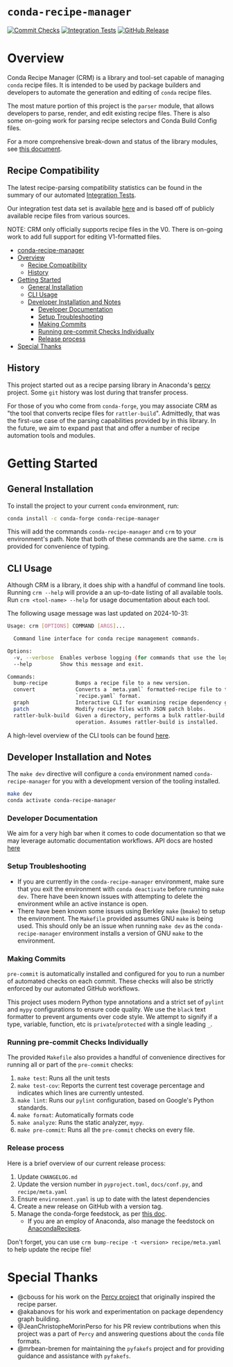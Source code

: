 [commit-checks-badge]: https://github.com/conda/conda-recipe-manager/actions/workflows/commit_checks.yaml/badge.svg?branch=main
[integration-tests-badge]: https://github.com/conda/conda-recipe-manager/actions/workflows/integration_tests.yaml/badge.svg?branch=main
[release-badge]: https://img.shields.io/github/v/release/conda/conda-recipe-manager?logo=github


# `conda-recipe-manager`

[![Commit Checks][commit-checks-badge]](https://github.com/conda/conda-recipe-manager/actions/workflows/commit_checks.yaml)
[![Integration Tests][integration-tests-badge]](https://github.com/conda/conda-recipe-manager/actions/workflows/integration_tests.yaml)
[![GitHub Release][release-badge]](https://github.com/conda/conda-recipe-manager/releases)

# Overview
Conda Recipe Manager (CRM) is a library and tool-set capable of managing `conda` recipe files. It is intended
to be used by package builders and developers to automate the generation and editing of `conda` recipe files.

The most mature portion of this project is the `parser` module, that allows developers to parse, render, and edit
existing recipe files. There is also some on-going work for parsing recipe selectors and Conda Build Config files.

For a more comprehensive break-down and status of the library modules, see
[this document](./conda*recipe*manager/README.md).

## Recipe Compatibility
The latest recipe-parsing compatibility statistics can be found in the summary of our automated
[Integration Tests](https://github.com/conda/conda-recipe-manager/actions).

Our integration test data set is available [here](https://github.com/conda/conda-recipe-manager-test-data)
and is based off of publicly available recipe files from various sources.

NOTE: CRM only officially supports recipe files in the V0. There is on-going work to add full support for editing
V1-formatted files.

<!-- TOC -->

- [conda-recipe-manager](#conda-recipe-manager)
- [Overview](#overview)
    - [Recipe Compatibility](#recipe-compatibility)
    - [History](#history)
- [Getting Started](#getting-started)
    - [General Installation](#general-installation)
    - [CLI Usage](#cli-usage)
    - [Developer Installation and Notes](#developer-installation-and-notes)
        - [Developer Documentation](#developer-documentation)
        - [Setup Troubleshooting](#setup-troubleshooting)
        - [Making Commits](#making-commits)
        - [Running pre-commit Checks Individually](#running-pre-commit-checks-individually)
        - [Release process](#release-process)
- [Special Thanks](#special-thanks)

<!-- /TOC -->

## History
This project started out as a recipe parsing library in Anaconda's
[percy](https://github.com/anaconda-distribution/percy) project. Some `git` history was lost during that transfer
process.

For those of you who come from `conda-forge`, you may associate CRM as "the tool that converts recipe files for
`rattler-build`". Admittedly, that was the first-use case of the parsing capabilities provided by in this library. In
the future, we aim to expand past that and offer a number of recipe automation tools and modules.

# Getting Started

## General Installation

To install the project to your current `conda` environment, run:
```sh
conda install -c conda-forge conda-recipe-manager
```
This will add the commands `conda-recipe-manager` and `crm` to your environment's path. Note that both of these
commands are the same. `crm` is provided for convenience of typing.

## CLI Usage
Although CRM is a library, it does ship with a handful of command line tools. Running `crm --help` will provide a
an up-to-date listing of all available tools. Run `crm <tool-name> --help` for usage documentation about each tool.

The following usage message was last updated on 2024-10-31:
```sh
Usage: crm [OPTIONS] COMMAND [ARGS]...

  Command line interface for conda recipe management commands.

Options:
  -v, --verbose  Enables verbose logging (for commands that use the logger).
  --help         Show this message and exit.

Commands:
  bump-recipe         Bumps a recipe file to a new version.
  convert             Converts a `meta.yaml` formatted-recipe file to the new
                      `recipe.yaml` format.
  graph               Interactive CLI for examining recipe dependency graphs.
  patch               Modify recipe files with JSON patch blobs.
  rattler-bulk-build  Given a directory, performs a bulk rattler-build
                      operation. Assumes rattler-build is installed.
```

A high-level overview of the CLI tools can be found [here](./conda*recipe*manager/commands/README.md).

## Developer Installation and Notes
The `make dev` directive will configure a `conda` environment named `conda-recipe-manager` for you with
a development version of the tooling installed.

```sh
make dev
conda activate conda-recipe-manager
```

### Developer Documentation
We aim for a very high bar when it comes to code documentation so that we may leverage automatic documentation
workflows. API docs are hosted [here](https://conda.github.io/conda-recipe-manager/index.html)

### Setup Troubleshooting
- If you are currently in the `conda-recipe-manager` environment, make sure that you exit the environment with
  `conda deactivate` before running `make dev`. There have been known issues with attempting to delete the environment
  while an active instance is open.
- There have been known some issues using Berkley `make` (`bmake`) to setup the environment. The `Makefile` provided
  assumes GNU `make` is being used. This should only be an issue when running `make dev` as the `conda-recipe-manager`
  environment installs a version of GNU `make` to the environment.

### Making Commits
`pre-commit` is automatically installed and configured for you to run a number of automated checks on each commit. These
checks will also be strictly enforced by our automated GitHub workflows.

This project uses modern Python type annotations and a strict set of `pylint` and `mypy` configurations to ensure code
quality. We use the `black` text formatter to prevent arguments over code style. We attempt to signify if a type,
variable, function, etc is `private`/`protected` with a single leading `_`.

### Running pre-commit Checks Individually
The provided `Makefile` also provides a handful of convenience directives for running all or part of the `pre-commit`
checks:

1. `make test`: Runs all the unit tests
1. `make test-cov`: Reports the current test coverage percentage and indicates which lines are currently untested.
1. `make lint`: Runs our `pylint` configuration, based on Google's Python standards.
1. `make format`: Automatically formats code
1. `make analyze`: Runs the static analyzer, `mypy`.
1. `make pre-commit`: Runs all the `pre-commit` checks on every file.

### Release process
Here is a brief overview of our current release process:
1. Update `CHANGELOG.md`
1. Update the version number in `pyproject.toml`, `docs/conf.py`, and `recipe/meta.yaml`
1. Ensure `environment.yaml` is up to date with the latest dependencies
1. Create a new release on GitHub with a version tag.
1. Manage the conda-forge feedstock, as per [this doc](https://conda-forge.org/docs/maintainer/adding_pkgs/).
   - If you are an employ of Anaconda, also manage the feedstock on [AnacondaRecipes](https://github.com/AnacondaRecipes/conda-recipe-manager-feedstock).

Don't forget, you can use `crm bump-recipe -t <version> recipe/meta.yaml` to help update the recipe file!

# Special Thanks
- @cbouss for his work on the [Percy project](https://github.com/anaconda/percy) that originally inspired the recipe parser.
- @akabanovs for his work and experimentation on package dependency graph building.
- @JeanChristopheMorinPerso for his PR review contributions when this project was a part of `Percy` and answering questions about the `conda` file formats.
- @mrbean-bremen for maintaining the `pyfakefs` project and for providing guidance and assistance with `pyfakefs`.
